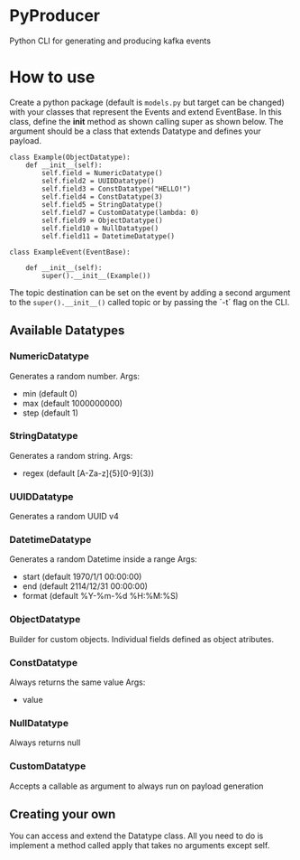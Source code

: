 # PyProducer
Python CLI for generating and producing kafka events


# How to use

Create a python package (default is `models.py` but target can be changed) with your classes that represent the Events and extend EventBase.
In this class, define the __init__ method as shown calling super as shown below. The argument should be a class that extends Datatype and defines your payload.
```
class Example(ObjectDatatype):
    def __init__(self):
        self.field = NumericDatatype()
        self.field2 = UUIDDatatype()
        self.field3 = ConstDatatype("HELLO!")
        self.field4 = ConstDatatype(3)
        self.field5 = StringDatatype()
        self.field7 = CustomDatatype(lambda: 0)
        self.field9 = ObjectDatatype()
        self.field10 = NullDatatype()
        self.field11 = DatetimeDatatype()

class ExampleEvent(EventBase):

    def __init__(self):
        super().__init__(Example())

```

The topic destination can be set on the event by adding a second argument to the `super().__init__()` called topic or by passing the ´-t´ flag on the CLI.

## Available Datatypes

### NumericDatatype

Generates a random number.
Args:
- min (default 0)
- max (default 1000000000)
- step (default 1)

### StringDatatype

Generates a random string.
Args:
- regex (default [A-Za-z]{5}[0-9]{3})

### UUIDDatatype

Generates a random UUID v4

### DatetimeDatatype

Generates a random Datetime inside a range
Args:
- start (default 1970/1/1 00:00:00)
- end (default 2114/12/31 00:00:00)
- format (default %Y-%m-%d %H:%M:%S)

### ObjectDatatype

Builder for custom objects.
Individual fields defined as object atributes.

### ConstDatatype

Always returns the same value
Args:
- value

### NullDatatype

Always returns null

### CustomDatatype

Accepts a callable as argument to always run on payload generation

## Creating your own 

You can access and extend the Datatype class.
All you need to do is implement a method called apply that takes no arguments except self.
